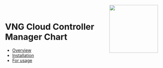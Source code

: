 <div style="float: right;"><img src="../../images/01.png" width="160px" /></div><br>


# VNG Cloud Controller Manager Chart
- [Overview](overview.md)
- [Installation](installation.md)
- [For usage](example.md)